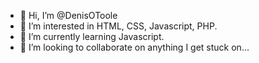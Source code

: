 - 👋 Hi, I’m @DenisOToole
- 👀 I’m interested in HTML, CSS, Javascript, PHP.
- 🌱 I’m currently learning Javascript.
- 💞️ I’m looking to collaborate on anything I get stuck on...

<!---
DenisOToole/DenisOToole is a ✨ special ✨ repository because its `README.md` (this file) appears on your GitHub profile.
You can click the Preview link to take a look at your changes.
--->
